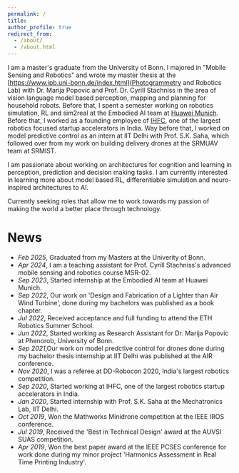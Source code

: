 ```yaml
---
permalink: /
title: 
author_profile: true
redirect_from: 
  - /about/
  - /about.html
---
```


I am a master's graduate from the University of Bonn. I majored in "Mobile Sensing and Robotics" and wrote my master thesis at the [https://www.ipb.uni-bonn.de/index.html](Photogrammetry and Robotics Lab) with Dr. Marija Popovic and Prof. Dr. Cyrill Stachniss in the area of vision language model based perception, mapping and planning for household robots. Before that, I spent a semester working on robotics simulation, RL and sim2real at the Embodied AI team at [Huawei Munich](https://huaweiresearchcentergermanyaustria.teamtailor.com/departments/intelligent-cloud-technologies-laboratory). Before that, I worked as a founding employee of [IHFC](https://www.ihfc.co.in/), one of the largest robotics focused startup accelerators in India. Way before that, I worked on model predictive control as an intern at IIT Delhi with Prof. S.K. Saha, which followed over from my work on building delivery drones at the SRMUAV team at SRMIST.

I am passionate about working on architectures for cognition and learning in perception, prediction and decision making tasks. I am currently interested in learning more about model based RL, differentiable simulation and neuro-inspired architectures to AI.

Currently seeking roles that allow me to work towards my passion of making the world a better place through technology.

# News

- *Feb 2025*, Graduated from my Masters at the Univerity of Bonn.
- *Apr 2024*, I am a teaching assistant for Prof. Cyrill Stachniss's advanced mobile sensing and robotics course MSR-02.
- *Sep 2023*, Started internship at the Embodied AI team at Huawei Munich.
- *Sep 2022*, Our work on 'Design and Fabrication of a Lighter than Air Wind Turbine', done during my bachelors was published as a book chapter.
- *Jul 2022*, Received acceptance and full funding to attend the ETH Robotics Summer School.
- *Jun 2022*, Started working as Research Assistant for Dr. Marija Popovic at Phenorob, University of Bonn.
- *Sep 2021*,Our work on model predctive control for drones done during my bachelor thesis internship at IIT Delhi was published at the AIR conference.
- *Nov 2020*, I was a referee at DD-Robocon 2020, India's largest robotics competition.
- *Sep 2020*, Started working at IHFC, one of the largest robotics startup accelerators in India.
- *Jan 2020*, Started internship with Prof. S.K. Saha at the Mechatronics Lab, IIT Delhi.
- *Oct 2019*, Won the Mathworks Minidrone competition at the IEEE IROS conference.
- *Jul 2019*, Received the 'Best in Technical Design' award at the AUVSI SUAS competition.
- *Apr 2019*, Won the best paper award at the IEEE PCSES conference for work done during my minor project 'Harmonics Assessment in Real Time Printing Industry'.
